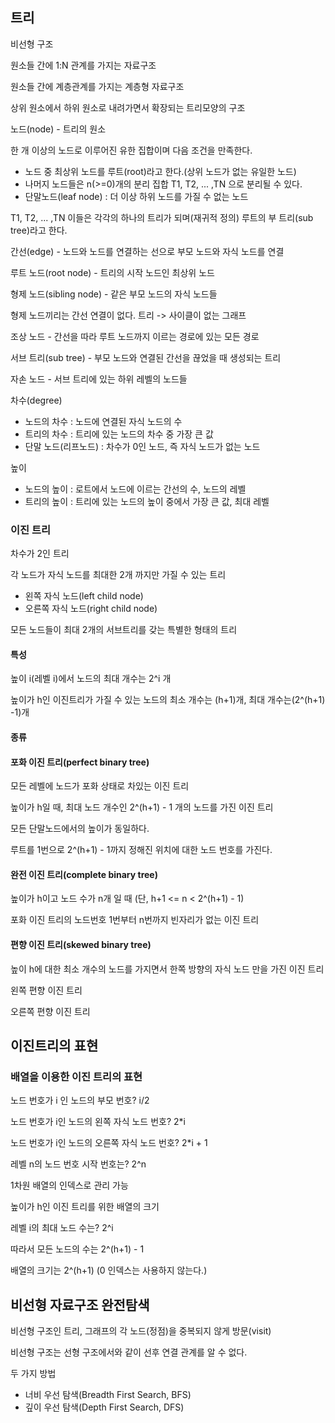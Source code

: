 ## 트리

비선형 구조

원소들 간에 1:N 관계를 가지는 자료구조

원소들 간에 계층관계를 가지는 계층형 자료구조

상위 원소에서 하위 원소로 내려가면서 확장되는 트리모양의 구조



노드(node) - 트리의 원소

한 개 이상의 노드로 이루어진 유한 집합이며 다음 조건을 만족한다.
- 노드 중 최상위 노드를 루트(root)라고 한다.(상위 노드가 없는 유일한 노드)
- 나머지 노드들은 n(>=0)개의 분리 집합 T1, T2, ... ,TN 으로 분리될 수 있다.
- 단말노드(leaf node) : 더 이상 하위 노드를 가질 수 없는 노드

T1, T2, ... ,TN  이들은 각각의 하나의 트리가 되며(재귀적 정의) 루트의 부 트리(sub tree)라고 한다.



간선(edge) - 노드와 노드를 연결하는 선으로 부모 노드와 자식 노드를 연결

루트 노드(root node) - 트리의 시작 노드인 최상위 노드

형제 노드(sibling node) - 같은 부모 노드의 자식 노드들

형제 노드끼리는 간선 연결이 없다. 트리 -> 사이클이 없는 그래프

조상 노드 - 간선을 따라 루트 노드까지 이르는 경로에 있는 모든 경로

서브 트리(sub tree) - 부모 노드와 연결된 간선을 끊었을 때 생성되는 트리

자손 노드 - 서브 트리에 있는 하위 레벨의 노드들

차수(degree)
- 노드의 차수 : 노드에 연결된 자식 노드의 수
- 트리의 차수 : 트리에 있는 노드의 차수 중 가장 큰 값
- 단말 노드(리프노드) : 차수가 0인 노드, 즉 자식 노드가 없는 노드

높이
- 노드의 높이 : 로트에서 노드에 이르는 간선의 수, 노드의 레벨
- 트리의 높이 : 트리에 있는 노드의 높이 중에서 가장 큰 값, 최대 레벨



### 이진 트리

차수가 2인 트리

각 노드가 자식 노드를 최대한 2개 까지만 가질 수 있는 트리
- 왼쪽 자식 노드(left child node)
- 오른쪽 자식 노드(right child node)

모든 노드들이 최대 2개의 서브트리를 갖는 특별한 형태의 트리



#### 특성

높이 i(레벨 i)에서 노드의 최대 개수는 2^i 개

높이가 h인 이진트리가 가질 수 있는 노드의 최소 개수는 (h+1)개, 최대 개수는(2^(h+1) -1)개



#### 종류

#### 포화 이진 트리(perfect binary tree)

모든 레벨에 노드가 포화 상태로 차있는 이진 트리

높이가 h일 때, 최대 노드 개수인 2^(h+1) - 1 개의 노드를 가진 이진 트리

모든 단말노드에서의 높이가 동일하다.

루트를 1번으로 2^(h+1) - 1까지 정해진 위치에 대한 노드 번호를 가진다.



#### 완전 이진 트리(complete binary tree)

높이가 h이고 노드 수가 n개 일 때 (단, h+1 <= n < 2^(h+1) - 1)

포화 이진 트리의 노드번호 1번부터 n번까지 빈자리가 없는 이진 트리



#### 편향 이진 트리(skewed binary tree)

높이 h에 대한 최소 개수의 노드를 가지면서 한쪽 방향의 자식 노드 만을 가진 이진 트리

왼쪽 편향 이진 트리

오른쪽 편향 이진 트리




## 이진트리의 표현

### 배열을 이용한 이진 트리의 표현

노드 번호가 i 인 노드의 부모 번호? i/2

노드 번호가 i인 노드의 왼쪽 자식 노드 번호? 2*i

노드 번호가 i인 노드의 오른쪽 자식 노드 번호? 2*i + 1

레벨 n의 노드 번호 시작 번호는? 2^n

1차원 배열의 인덱스로 관리 가능



높이가 h인 이진 트리를 위한 배열의 크기

레벨 i의 최대 노드 수는? 2^i

따라서 모든 노드의 수는 2^(h+1) - 1

배열의 크기는 2^(h+1) (0 인덱스는 사용하지 않는다.)



## 비선형 자료구조 완전탐색

비선형 구조인 트리, 그래프의 각 노드(정점)을 중복되지 않게 방문(visit)

비선형 구조는 선형 구조에서와 같이 선후 연결 관계를 알 수 없다.



두 가지 방법
- 너비 우선 탐색(Breadth First Search, BFS)
- 깊이 우선 탐색(Depth First Search, DFS)


